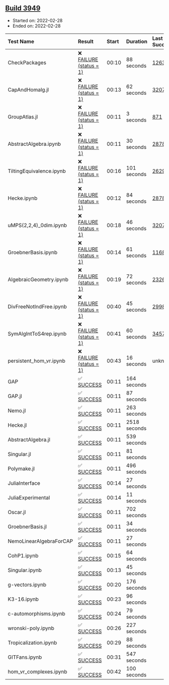 ## [Build 3949](https://oscarci.mathematik.uni-kl.de/job/oscar-stable/3949/)

* Started on: 2022-02-28
* Ended on: 2022-02-28

| Test Name    | Result | Start | Duration | Last Success | First Failure |
|:-------------|:-------|:------|:---------|:-------------|:--------------|
| CheckPackages | ❌ [FAILURE (status = 1)](https://oscarci.mathematik.uni-kl.de/job/oscar-stable/3949/artifact/logs/build-3949/CheckPackages.log) | 00:10 | 88 seconds | [1263](https://oscarci.mathematik.uni-kl.de/job/oscar-stable/1263/) | [1264](https://oscarci.mathematik.uni-kl.de/job/oscar-stable/1264/) |
| CapAndHomalg.jl | ❌ [FAILURE (status = 1)](https://oscarci.mathematik.uni-kl.de/job/oscar-stable/3949/artifact/logs/build-3949/CapAndHomalg.jl.log) | 00:13 | 62 seconds | [3207](https://oscarci.mathematik.uni-kl.de/job/oscar-stable/3207/) | [3208](https://oscarci.mathematik.uni-kl.de/job/oscar-stable/3208/) |
| GroupAtlas.jl | ❌ [FAILURE (status = 1)](https://oscarci.mathematik.uni-kl.de/job/oscar-stable/3949/artifact/logs/build-3949/GroupAtlas.jl.log) | 00:11 | 3 seconds | [871](https://oscarci.mathematik.uni-kl.de/job/oscar-stable/871/) | [872](https://oscarci.mathematik.uni-kl.de/job/oscar-stable/872/) |
| AbstractAlgebra.ipynb | ❌ [FAILURE (status = 1)](https://oscarci.mathematik.uni-kl.de/job/oscar-stable/3949/artifact/logs/build-3949/AbstractAlgebra.ipynb.log) | 00:11 | 30 seconds | [2878](https://oscarci.mathematik.uni-kl.de/job/oscar-stable/2878/) | [2879](https://oscarci.mathematik.uni-kl.de/job/oscar-stable/2879/) |
| TiltingEquivalence.ipynb | ❌ [FAILURE (status = 1)](https://oscarci.mathematik.uni-kl.de/job/oscar-stable/3949/artifact/logs/build-3949/TiltingEquivalence.ipynb.log) | 00:16 | 101 seconds | [2629](https://oscarci.mathematik.uni-kl.de/job/oscar-stable/2629/) | [2630](https://oscarci.mathematik.uni-kl.de/job/oscar-stable/2630/) |
| Hecke.ipynb | ❌ [FAILURE (status = 1)](https://oscarci.mathematik.uni-kl.de/job/oscar-stable/3949/artifact/logs/build-3949/Hecke.ipynb.log) | 00:12 | 84 seconds | [2878](https://oscarci.mathematik.uni-kl.de/job/oscar-stable/2878/) | [2879](https://oscarci.mathematik.uni-kl.de/job/oscar-stable/2879/) |
| uMPS(2,2,4)_0dim.ipynb | ❌ [FAILURE (status = 1)](https://oscarci.mathematik.uni-kl.de/job/oscar-stable/3949/artifact/logs/build-3949/uMPS-2-2-4-_0dim.ipynb.log) | 00:18 | 46 seconds | [3207](https://oscarci.mathematik.uni-kl.de/job/oscar-stable/3207/) | [3208](https://oscarci.mathematik.uni-kl.de/job/oscar-stable/3208/) |
| GroebnerBasis.ipynb | ❌ [FAILURE (status = 1)](https://oscarci.mathematik.uni-kl.de/job/oscar-stable/3949/artifact/logs/build-3949/GroebnerBasis.ipynb.log) | 00:14 | 61 seconds | [1168](https://oscarci.mathematik.uni-kl.de/job/oscar-stable/1168/) | [1169](https://oscarci.mathematik.uni-kl.de/job/oscar-stable/1169/) |
| AlgebraicGeometry.ipynb | ❌ [FAILURE (status = 1)](https://oscarci.mathematik.uni-kl.de/job/oscar-stable/3949/artifact/logs/build-3949/AlgebraicGeometry.ipynb.log) | 00:19 | 72 seconds | [2326](https://oscarci.mathematik.uni-kl.de/job/oscar-stable/2326/) | [2327](https://oscarci.mathematik.uni-kl.de/job/oscar-stable/2327/) |
| DivFreeNotIndFree.ipynb | ❌ [FAILURE (status = 1)](https://oscarci.mathematik.uni-kl.de/job/oscar-stable/3949/artifact/logs/build-3949/DivFreeNotIndFree.ipynb.log) | 00:40 | 45 seconds | [2998](https://oscarci.mathematik.uni-kl.de/job/oscar-stable/2998/) | [2999](https://oscarci.mathematik.uni-kl.de/job/oscar-stable/2999/) |
| SymAlgIntToS4rep.ipynb | ❌ [FAILURE (status = 1)](https://oscarci.mathematik.uni-kl.de/job/oscar-stable/3949/artifact/logs/build-3949/SymAlgIntToS4rep.ipynb.log) | 00:41 | 60 seconds | [3457](https://oscarci.mathematik.uni-kl.de/job/oscar-stable/3457/) | [3458](https://oscarci.mathematik.uni-kl.de/job/oscar-stable/3458/) |
| persistent_hom_vr.ipynb | ❌ [FAILURE (status = 1)](https://oscarci.mathematik.uni-kl.de/job/oscar-stable/3949/artifact/logs/build-3949/persistent_hom_vr.ipynb.log) | 00:43 | 16 seconds | unknown | unknown |
| GAP | ✅ [SUCCESS](https://oscarci.mathematik.uni-kl.de/job/oscar-stable/3949/artifact/logs/build-3949/GAP.log) | 00:11 | 164 seconds |  |  |
| GAP.jl | ✅ [SUCCESS](https://oscarci.mathematik.uni-kl.de/job/oscar-stable/3949/artifact/logs/build-3949/GAP.jl.log) | 00:11 | 87 seconds |  |  |
| Nemo.jl | ✅ [SUCCESS](https://oscarci.mathematik.uni-kl.de/job/oscar-stable/3949/artifact/logs/build-3949/Nemo.jl.log) | 00:11 | 263 seconds |  |  |
| Hecke.jl | ✅ [SUCCESS](https://oscarci.mathematik.uni-kl.de/job/oscar-stable/3949/artifact/logs/build-3949/Hecke.jl.log) | 00:11 | 2518 seconds |  |  |
| AbstractAlgebra.jl | ✅ [SUCCESS](https://oscarci.mathematik.uni-kl.de/job/oscar-stable/3949/artifact/logs/build-3949/AbstractAlgebra.jl.log) | 00:11 | 539 seconds |  |  |
| Singular.jl | ✅ [SUCCESS](https://oscarci.mathematik.uni-kl.de/job/oscar-stable/3949/artifact/logs/build-3949/Singular.jl.log) | 00:11 | 81 seconds |  |  |
| Polymake.jl | ✅ [SUCCESS](https://oscarci.mathematik.uni-kl.de/job/oscar-stable/3949/artifact/logs/build-3949/Polymake.jl.log) | 00:11 | 496 seconds |  |  |
| JuliaInterface | ✅ [SUCCESS](https://oscarci.mathematik.uni-kl.de/job/oscar-stable/3949/artifact/logs/build-3949/JuliaInterface.log) | 00:14 | 27 seconds |  |  |
| JuliaExperimental | ✅ [SUCCESS](https://oscarci.mathematik.uni-kl.de/job/oscar-stable/3949/artifact/logs/build-3949/JuliaExperimental.log) | 00:14 | 11 seconds |  |  |
| Oscar.jl | ✅ [SUCCESS](https://oscarci.mathematik.uni-kl.de/job/oscar-stable/3949/artifact/logs/build-3949/Oscar.jl.log) | 00:11 | 702 seconds |  |  |
| GroebnerBasis.jl | ✅ [SUCCESS](https://oscarci.mathematik.uni-kl.de/job/oscar-stable/3949/artifact/logs/build-3949/GroebnerBasis.jl.log) | 00:11 | 34 seconds |  |  |
| NemoLinearAlgebraForCAP | ✅ [SUCCESS](https://oscarci.mathematik.uni-kl.de/job/oscar-stable/3949/artifact/logs/build-3949/NemoLinearAlgebraForCAP.log) | 00:11 | 27 seconds |  |  |
| CohP1.ipynb | ✅ [SUCCESS](https://oscarci.mathematik.uni-kl.de/job/oscar-stable/3949/artifact/logs/build-3949/CohP1.ipynb.log) | 00:15 | 64 seconds |  |  |
| Singular.ipynb | ✅ [SUCCESS](https://oscarci.mathematik.uni-kl.de/job/oscar-stable/3949/artifact/logs/build-3949/Singular.ipynb.log) | 00:13 | 45 seconds |  |  |
| g-vectors.ipynb | ✅ [SUCCESS](https://oscarci.mathematik.uni-kl.de/job/oscar-stable/3949/artifact/logs/build-3949/g-vectors.ipynb.log) | 00:20 | 176 seconds |  |  |
| K3-16.ipynb | ✅ [SUCCESS](https://oscarci.mathematik.uni-kl.de/job/oscar-stable/3949/artifact/logs/build-3949/K3-16.ipynb.log) | 00:23 | 96 seconds |  |  |
| c-automorphisms.ipynb | ✅ [SUCCESS](https://oscarci.mathematik.uni-kl.de/job/oscar-stable/3949/artifact/logs/build-3949/c-automorphisms.ipynb.log) | 00:24 | 79 seconds |  |  |
| wronski-poly.ipynb | ✅ [SUCCESS](https://oscarci.mathematik.uni-kl.de/job/oscar-stable/3949/artifact/logs/build-3949/wronski-poly.ipynb.log) | 00:26 | 227 seconds |  |  |
| Tropicalization.ipynb | ✅ [SUCCESS](https://oscarci.mathematik.uni-kl.de/job/oscar-stable/3949/artifact/logs/build-3949/Tropicalization.ipynb.log) | 00:29 | 88 seconds |  |  |
| GITFans.ipynb | ✅ [SUCCESS](https://oscarci.mathematik.uni-kl.de/job/oscar-stable/3949/artifact/logs/build-3949/GITFans.ipynb.log) | 00:31 | 547 seconds |  |  |
| hom_vr_complexes.ipynb | ✅ [SUCCESS](https://oscarci.mathematik.uni-kl.de/job/oscar-stable/3949/artifact/logs/build-3949/hom_vr_complexes.ipynb.log) | 00:42 | 100 seconds |  |  |
